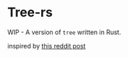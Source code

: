 # Tree-rs

WIP - A version of `tree` written in Rust.

inspired by [this reddit post](https://www.reddit.com/r/rust/comments/b0i625/classic_unix_utilities_make_great_beginner/)
